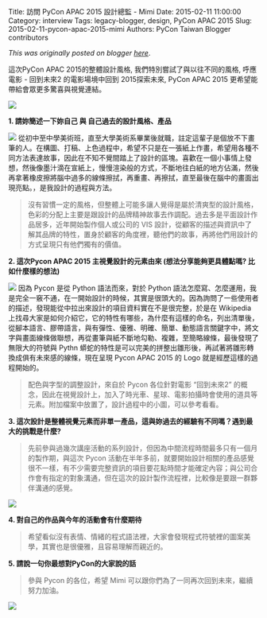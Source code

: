 Title: 訪問 PyCon APAC 2015 設計總監 - Mimi
Date: 2015-02-11 11:00:00
Category: interview
Tags: legacy-blogger, design, PyCon APAC 2015
Slug: 2015-02-11-pycon-apac-2015-mimi
Authors: PyCon Taiwan Blogger contributors

*This was originally posted on blogger [here](https://pycontw.blogspot.com/2015/02/pycon-apac-2015-mimi.html)*.

<!--more-->

這次PyCon APAC 2015的整體設計風格, 我們特別嘗試了與以往不同的風格, 呼應 電影 - 回到未來2 的電影場境中回到 2015探索未來, PyCon APAC 2015 更希望能帶給會眾更多驚喜與視覺連結。

[![](http://2.bp.blogspot.com/-6AwRH6JDTR0/VW12DV4OawI/AAAAAAAAJsw/2gh1IFz7gnc/s400/fb-2.jpg)](http://2.bp.blogspot.com/-6AwRH6JDTR0/VW12DV4OawI/AAAAAAAAJsw/2gh1IFz7gnc/s1600/fb-2.jpg)

**1. 請妳簡述一下妳自己 與 自己過去的設計風格、產品**  

[![](http://4.bp.blogspot.com/-t2mAUptOqmw/VNrGobxO5kI/AAAAAAAAUlY/_8aKRpIYV5g/s320/Pycon_Logo_create.png)](http://4.bp.blogspot.com/-t2mAUptOqmw/VNrGobxO5kI/AAAAAAAAUlY/_8aKRpIYV5g/s1600/Pycon_Logo_create.png)       從初中至中學美術班，直至大學美術系畢業後就職，註定這輩子是個放不下畫筆的人。在構圖、打稿、上色過程中，希望不只是在一張紙上作畫，希望用各種不同方法表達故事，因此在不知不覺間踏上了設計的區塊。喜歡在一個小事情上發想，然後像墨汁滴在宣紙上，慢慢渲染般的方式，不斷地往白紙的地方佔滿，然後再拿著橡皮擦將腦中過多的線條擦拭，再重畫、再擦拭，直至最後在腦中的畫面出現亮點。，是我設計的過程與方法。

> 沒有習慣一定的風格，但整體上可能多讓人覺得是屬於清爽型的設計風格，色彩的分配上主要是跟設計的品牌精神故事去作調配。過去多是平面設計作品居多，近年開始製作個人或公司的 VIS 設計，從顧客的描述與資訊中了解其品牌的特性，置身於顧客的角度裡，聽他們的故事，再將他們用設計的方式呈現只有他們獨有的價值。  

**2. 這次Pycon APAC 2015 主視覺設計的元素由來 (想法分享能夠更具體點嗎? 比如什麼樣的想法)**  

[![](http://4.bp.blogspot.com/-wmAEF4ufjfg/VNrGoCrNr6I/AAAAAAAAUlU/sPyRJ-vepW8/s320/Pycon_car_create.png)](http://4.bp.blogspot.com/-wmAEF4ufjfg/VNrGoCrNr6I/AAAAAAAAUlU/sPyRJ-vepW8/s1600/Pycon_car_create.png)        因為 Pycon 是從 Python 語法而來，對於 Python 語法怎麼寫、怎麼運用，我是完全一竅不通，在一開始設計的時候，其實是很頭大的。因為詢問了一些使用者的描述，發現能從中拉出來設計的項目資料實在不是很完整，於是在 Wikipedia 上找尋大家是如何介紹它，它的特性有哪些，為什麼有這樣的命名，列出清單後，從腳本語言、膠帶語言，與有彈性、優雅、明確、簡單、動態語言關鍵字中，將文字與畫面線條做聯想，再從畫筆與紙不斷地勾勒、複雜，至簡略線條，最後發現了無限大的符號與 Pythn 蟒蛇的特性是可以完美的拼整出雛形後，再試著將雛形轉換成俱有未來感的線條，現在呈現 Pycon APAC 2015 的 Logo 就是經歷這樣的過程開始的。  

> 配色與字型的調整設計，來自於 Pycon 各位針對電影 “回到未來2” 的概念，因此在視覺設計上，加入了時光車、星球、電影拍攝時會使用的道具等元素。附加檔案中放置了，設計過程中的小圖，可以參考看看。

**3. 這次設計是整體視覺元素而非單一產品，這與妳過去的經驗有不同嗎？遇到最大的挑戰是什麼?**  

> 先前參與過幾次講座活動的系列設計，但因為中間流程時間最多只有一個月的製作期，與這次 Pycon 活動在半年多前，就要開始設計相關的產品感覺很不一樣，有不少需要完整資訊的項目要花點時間才能確定內容；與公司合作會有指定的對象溝通，但在這次的設計製作流程裡，比較像是要跟一群夥伴溝通的感覺。

[![](http://2.bp.blogspot.com/-q_vbnlucGL8/VW11dEnshsI/AAAAAAAAJsc/uNEG943oWe4/s320/stamp20150602172031.png)](http://2.bp.blogspot.com/-q_vbnlucGL8/VW11dEnshsI/AAAAAAAAJsc/uNEG943oWe4/s1600/stamp20150602172031.png)

**4. 對自己的作品與今年的活動會有什麼期待**  

> 希望看似沒有表情、情緒的程式語法裡，大家會發現程式符號裡的圖案美學，其實也是很優雅，且容易理解而親近的。

**5. 請說一句你最想對PyCon的大家說的話**  

> 參與 Pycon 的各位，希望 Mimi 可以跟你們為了一同再次回到未來，繼續努力加油。  

[![](http://2.bp.blogspot.com/-gnCUZUNlEk8/VW12DZeoUGI/AAAAAAAAJs8/i24m3irEbjs/s640/A2-3.jpg)](http://2.bp.blogspot.com/-gnCUZUNlEk8/VW12DZeoUGI/AAAAAAAAJs8/i24m3irEbjs/s1600/A2-3.jpg)
